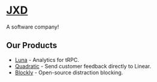# [JXD](https://www.jxd.dev)

A software company!

## Our Products

- [Luna](https://www.useluna.xyz) - Analytics for tRPC.
- [Quadratic](https://www.quadratic.dev/) - Send customer feedback directly to Linear.
- [Blockly](https://blockly.jxd.dev/) - Open-source distraction blocking.
